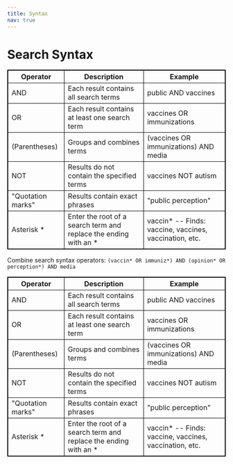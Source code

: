 ```yaml
---
title: Syntax
nav: true
---
```

# Search Syntax


| Operator | Description | Example |
| -------- | ----------- | ------- |
| AND | Each result contains all search terms | public AND vaccines |
| OR | Each result contains at least one search term | vaccines OR immunizations |
| (Parentheses) | Groups and combines terms | (vaccines OR immunizations) AND media |
| NOT | Results do not contain the specified terms | vaccines NOT autism |
| "Quotation marks" | Results contain exact phrases | "public perception" |
| Asterisk * | Enter the root of a search term and replace the ending with an * | vaccin* -- Finds: vaccine, vaccines, vaccination, etc. |

Combine search syntax operators: `(vaccin* OR immuniz*) AND (opinion* OR perception*) AND media`

<style>
table, th, td { border: 1px solid black; }
</style>

<table style="width:100%">
<tr>
<th>Operator</th>
<th>Description</th>
<th>Example</th>
</tr>
<tr>
<td>AND</td>
<td>Each result contains all search terms</td>
<td>public AND vaccines</td>
</tr>
<tr>
<td>OR</td>
<td>Each result contains at least one search term</td>
<td>vaccines OR immunizations</td>
</tr>
<tr>
<td>(Parentheses)</td>
<td>Groups and combines terms</td>
<td>(vaccines OR immunizations) AND media</td>
</tr>
<tr>
<td>NOT</td>
<td>Results do not contain the specified terms</td>
<td>vaccines NOT autism</td>
</tr>
<tr>
<td>"Quotation marks"</td>
<td>Results contain exact phrases</td>
<td>"public perception"</td>
</tr>
<tr>
<td>Asterisk *</td>
<td>Enter the root of a search term and replace the ending with an *</td>
<td>vaccin* -- Finds: vaccine, vaccines, vaccination, etc.</td>
</tr>
</table>